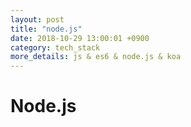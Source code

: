 ```yaml
---
layout: post
title: "node.js"
date: 2018-10-29 13:00:01 +0900
category: tech_stack
more_details: js & es6 & node.js & koa
---
```


# Node.js
